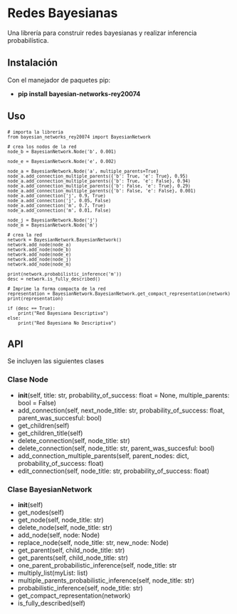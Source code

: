 # Redes Bayesianas

Una librería para construir redes bayesianas y realizar inferencia probabilística.

## Instalación

Con el manejador de paquetes pip:

- **pip install bayesian-networks-rey20074**

## Uso

<sub> 
    
    # importa la libreria
    from bayesian_networks_rey20074 import BayesianNetwork

    # crea los nodos de la red
    node_b = BayesianNetwork.Node('b', 0.001)

    node_e = BayesianNetwork.Node('e', 0.002)

    node_a = BayesianNetwork.Node('a', multiple_parents=True)
    node_a.add_connection_multiple_parents({'b': True, 'e': True}, 0.95)
    node_a.add_connection_multiple_parents({'b': True, 'e': False}, 0.94)
    node_a.add_connection_multiple_parents({'b': False, 'e': True}, 0.29)
    node_a.add_connection_multiple_parents({'b': False, 'e': False}, 0.001)
    node_a.add_connection('j', 0.9, True)
    node_a.add_connection('j', 0.05, False)
    node_a.add_connection('m', 0.7, True)
    node_a.add_connection('m', 0.01, False)

    node_j = BayesianNetwork.Node('j')
    node_m = BayesianNetwork.Node('m')

    # crea la red
    network = BayesianNetwork.BayesianNetwork()
    network.add_node(node_a)
    network.add_node(node_b)
    network.add_node(node_e)
    network.add_node(node_j)
    network.add_node(node_m)

    print(network.probabilistic_inference('m'))
    desc = network.is_fully_described()
    
    # Imprime la forma compacta de la red
    representation = BayesianNetwork.BayesianNetwork.get_compact_representation(network)
    print(representation)

    if (desc == True):
        print("Red Bayesiana Descriptiva")
    else:
        print("Red Bayesiana No Descriptiva")

</sub>

## API

Se incluyen las siguientes clases

### Clase Node

- **init**(self, title: str, probability_of_success: float = None, multiple_parents: bool = False)
- add_connection(self, next_node_title: str, probability_of_success: float, parent_was_succesful: bool)
- get_children(self)
- get_children_title(self)
- delete_connection(self, node_title: str)
- delete_connection(self, node_title: str, parent_was_succesful: bool)
- add_connection_multiple_parents(self, parent_nodes: dict, probability_of_success: float)
- edit_connection(self, node_title: str, probability_of_success: float)

### Clase BayesianNetwork

- **init**(self)
- get_nodes(self)
- get_node(self, node_title: str)
- delete_node(self, node_title: str)
- add_node(self, node: Node)
- replace_node(self, node_title: str, new_node: Node)
- get_parent(self, child_node_title: str)
- get_parents(self, child_node_title: str)
- one_parent_probabilistic_inference(self, node_title: str
- multiply_list(myList: list)
- multiple_parents_probabilistic_inference(self, node_title: str)
- probabilistic_inference(self, node_title: str)
- get_compact_representation(network)
- is_fully_described(self)
